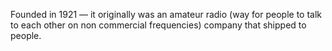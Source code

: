 Founded in 1921 — it originally was an amateur radio (way for people to talk to each other on non commercial frequencies) company that shipped to people.

